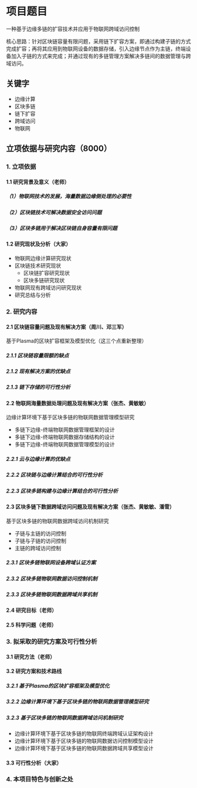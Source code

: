 # 项目题目

一种基于边缘多链的扩容技术并应用于物联网跨域访问控制

核心思路：针对区块链容量有限问题，采用链下扩容方案，即通过构建子链的方式完成扩容；再将其应用到物联网设备的数据存储，引入边缘节点作为主链，终端设备加入子链的方式来完成；并通过现有的多链管理方案解决多链间的数据管理与跨域访问。

## 关键字

- 边缘计算
- 区块多链
- 链下扩容
- 跨域访问
- 物联网



## 立项依据与研究内容（8000）

### 1. 立项依据

#### 1.1 研究背景及意义（老师）

##### （1）物联网技术的发展，海量数据边缘侧处理的必要性

##### （2）区块链技术可解决数据安全访问问题

##### （3）区块多链用于解决区块链自身容量有限问题

#### 1.2 研究现状及分析（大家）

- 物联网边缘计算研究现状
- 区块链技术研究现状
  - 区块链扩容研究现状
  - 区块多链研究现状
- 物联网现有跨域访问研究现状
- 研究总结与分析

### 2. 研究内容

#### 2.1 区块链容量问题及现有解决方案（周川、邓三军）

基于Plasma的区块扩容框架及模型优化（这三个点重新整理）

##### 2.1.1 区块链容量限额的缺点

##### 2.1.2 现有解决方案的优缺点

##### 2.1.3 链下存储的可行性分析

#### 2.2 物联网海量数据处理问题及现有解决方案（张杰、黄敏敏）

边缘计算环境下基于区块多链的物联网数据管理模型研究

- 多链下边缘-终端物联网数据管理框架的设计
- 多链下边缘-终端物联网数据存储结构的设计
- 多链下边缘-终端物联网数据管理模型的设计

##### 2.2.1 云与边缘计算的优缺点

##### 2.2.2 区块链与边缘计算结合的可行性分析

##### 2.2.3 区块多链构建与边缘计算结合的可行性分析

#### 2.3 区块多链下数据跨域访问问题及现有解决方案（张杰、黄敏敏、潘雪）

基于区块多链的物联网数据跨域访问机制研究

- 子链与主链的访问控制
- 子链与子链的访问控制
- 主链的跨域访问控制

##### 2.3.1 区块多链物联网设备跨域认证方案

##### 2.3.2 区块多链物联网数据访问控制机制

##### 2.3.3 区块多链物联网数据跨域共享机制



#### 2.4 研究目标（老师）

#### 2.5 科学问题（老师）

### 3. 拟采取的研究方案及可行性分析

#### 3.1 研究方法（老师）

#### 3.2 研究方案和技术路线

##### 3.2.1 基于Plasma的区块扩容框架及模型优化

##### 3.2.2 边缘计算环境下基于区块多链的物联网数据管理模型研究

##### 3.2.3 基于区块多链的物联网数据跨域访问机制研究

- 边缘计算环境下基于区块多链的物联网终端跨域认证架构设计
- 边缘计算环境下基于区块多链的物联网数据访问控制模型设计
- 边缘计算环境下基于区块多链的物联网数据跨域共享模型设计

#### 3.3 可行性分析（大家）

### 4. 本项目特色与创新之处



##### 

